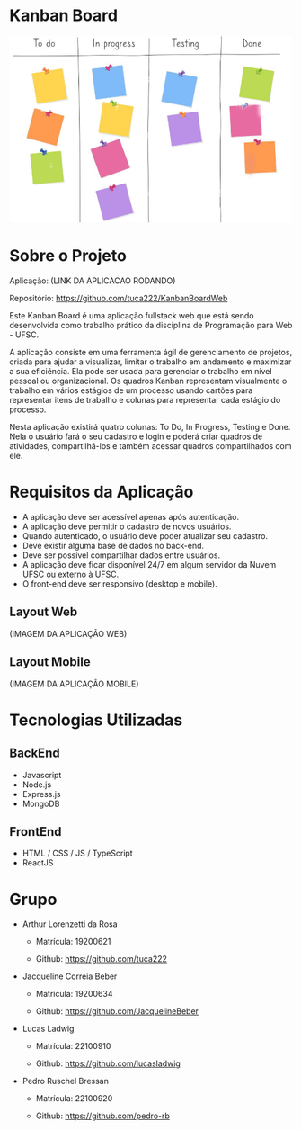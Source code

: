 # Kanban Board

![Kanban Board](https://github.com/tuca222/KanbanBoardWeb/blob/main/board.jpg)

# Sobre o Projeto
 
 Aplicação: (LINK DA APLICACAO RODANDO)
 
 Repositório: https://github.com/tuca222/KanbanBoardWeb

Este Kanban Board é uma aplicação fullstack web que está sendo desenvolvida como trabalho prático da disciplina de Programação para Web - UFSC.

A aplicação consiste em uma ferramenta ágil de gerenciamento de projetos, criada para ajudar a visualizar, limitar o trabalho em andamento e maximizar a sua eficiência. Ela pode ser usada para gerenciar o trabalho em nível pessoal ou organizacional. Os quadros Kanban representam visualmente o trabalho em vários estágios de um processo usando cartões para representar itens de trabalho e colunas para representar cada estágio do processo. 

Nesta aplicação existirá quatro colunas: To Do, In Progress, Testing e Done. Nela o usuário fará o seu cadastro e login e poderá criar quadros de atividades, compartilhá-los e também acessar quadros compartilhados com ele.

# Requisitos da Aplicação
 - A aplicação deve ser acessível apenas após autenticação.
 - A aplicação deve permitir o cadastro de novos usuários.
 - Quando autenticado, o usuário deve poder atualizar seu cadastro.
 - Deve existir alguma base de dados no back-end.
 - Deve ser possível compartilhar dados entre usuários.
 - A aplicação deve ficar disponível 24/7 em algum servidor da Nuvem UFSC ou externo à UFSC.
 - O front-end deve ser responsivo (desktop e mobile).

## Layout Web

 (IMAGEM DA APLICAÇÃO WEB)

## Layout Mobile

 (IMAGEM DA APLICAÇÃO MOBILE)

# Tecnologias Utilizadas
## BackEnd
- Javascript
- Node.js
- Express.js
- MongoDB

## FrontEnd
- HTML / CSS / JS / TypeScript
- ReactJS

# Grupo

- Arthur Lorenzetti da Rosa

    - Matrícula: 19200621

    - Github: https://github.com/tuca222
- Jacqueline Correia Beber

    - Matrícula: 19200634

    - Github: https://github.com/JacquelineBeber
- Lucas Ladwig

    - Matrícula: 22100910

    - Github: https://github.com/lucasladwig
- Pedro Ruschel Bressan

    - Matrícula: 22100920

    - Github: https://github.com/pedro-rb
